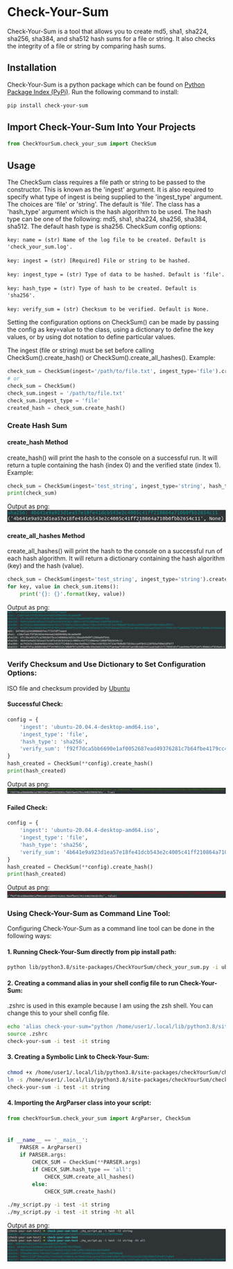 # Check-Your-Sum
Check-Your-Sum is a tool that allows you to create md5, sha1, sha224, sha256, sha384, and sha512 hash sums for a file
or string. It also checks the integrity of a file or string by comparing hash sums.

## Installation

Check-Your-Sum is a python package which can be found on [Python Package Index (PyPi)](https://pypi.org/project/Check-Your-Sum/). Run the following command to install:<br>
``` bash
pip install check-your-sum
```

## Import Check-Your-Sum Into Your Projects
``` python
from CheckYourSum.check_your_sum import CheckSum
```

## Usage
The CheckSum class requires a file path or string to be passed to the constructor. This is known as the 'ingest'
argument. It is also required to specify what type of ingest is being supplied to the 'ingest_type' argument. The choices
are 'file' or 'string'. The default is 'file'. The class has a 'hash_type' argument which is the hash algorithm to be
used. The hash type can be one of the following: md5, sha1, sha224, sha256, sha384, sha512. The default hash type is
sha256. CheckSum config options:

    key: name = (str) Name of the log file to be created. Default is 'check_your_sum.log'.

    key: ingest = (str) [Required] File or string to be hashed.

    key: ingest_type = (str) Type of data to be hashed. Default is 'file'.

    key: hash_type = (str) Type of hash to be created. Default is 'sha256'.

    key: verify_sum = (str) Checksum to be verified. Default is None.

Setting the configuration options on CheckSum() can be made by passing the config as key=value to the class, using a dictionary to define the key values, or by using dot notation to define particular values.

The ingest (file or string) must be set before calling CheckSum().create_hash() or CheckSum().create_all_hashes(). Example:

``` python
check_sum = CheckSum(ingest='/path/to/file.txt', ingest_type='file').create_hash()
# or
check_sum = CheckSum()
check_sum.ingest = '/path/to/file.txt'
check_sum.ingest_type = 'file'
created_hash = check_sum.create_hash()
```

### Create Hash Sum

#### create_hash Method
create_hash() will print the hash to the console on a successful run. It will return a tuple containing the hash (index 0) and the verified state (index 1). Example:
    
``` python
check_sum = CheckSum(ingest='test_string', ingest_type='string', hash_type='sha256').create_hash()
print(check_sum)
```
Output as png:<br>
![message Sample](/assets/output_tuple_example.png)

#### create_all_hashes Method
create_all_hashes() will print the hash to the console on a successful run of each hash algorithm. It will return a
dictionary containing the hash algorithm (key) and the hash (value).
``` python
check_sum = CheckSum(ingest='test_string', ingest_type='string').create_all_hashes()
for key, value in check_sum.items():
    print('{}: {}'.format(key, value))
```
Output as png:
![message Sample](/assets/output_dictionary_key_value.png)

### Verify Checksum and Use Dictionary to Set Configuration Options:
ISO file and checksum provided by [Ubuntu](https://ubuntu.com/download/desktop/thank-you?version=20.04.4&architecture=amd64#)

#### Successful Check:
``` python
config = {
    'ingest': 'ubuntu-20.04.4-desktop-amd64.iso',
    'ingest_type': 'file',
    'hash_type': 'sha256',
    'verify_sum': 'f92f7dca5bb6690e1af0052687ead49376281c7b64fbe4179cc44025965b7d1c' # Correct sum
}
hash_created = CheckSum(**config).create_hash()
print(hash_created)
```
Output as png:
![message Sample](/assets/verify_sum_success_example.png)

#### Failed Check:
``` python
config = {
    'ingest': 'ubuntu-20.04.4-desktop-amd64.iso',
    'ingest_type': 'file',
    'hash_type': 'sha256',
    'verify_sum': '4b641e9a923d1ea57e18fe41dcb543e2c4005c41ff210864a710b0fbb2654c11' # Incorrect sum
}
hash_created = CheckSum(**config).create_hash()
print(hash_created)
```
Output as png:
![message Sample](/assets/verify_sum_fail_example.png)

### Using Check-Your-Sum as Command Line Tool:

Configuring Check-Your-Sum as a command line tool can be done in the following ways:

#### 1. Running Check-Your-Sum directly from pip install path:
``` bash
python lib/python3.8/site-packages/CheckYourSum/check_your_sum.py -i ubuntu-20.04.4-desktop-amd64.iso -it file -ht sha256 -vs f92f7dca5bb6690e1af0052687ead49376281c7b64fbe4179cc44025965b7d1c
```

#### 2. Creating a command alias in your shell config file to run Check-Your-Sum:
.zshrc is used in this example because I am using the zsh shell. You can change this to your shell config file.
``` bash
echo 'alias check-your-sum="python /home/user1/.local/lib/python3.8/site-packages/CheckYourSum/check_your_sum.py"' >> .zshrc
source .zshrc
check-your-sum -i test -it string
```

#### 3. Creating a Symbolic Link to Check-Your-Sum:
``` bash
chmod +x /home/user1/.local/lib/python3.8/site-packages/checkYourSum/check_your_sum.py
ln -s /home/user1/.local/lib/python3.8/site-packages/checkYourSum/check_your_sum.py /home/user1/.local/bin/check-your-sum
check-your-sum -i test -it string 
```

#### 4. Importing the ArgParser class into your script:
``` python
from checkYourSum.check_your_sum import ArgParser, CheckSum


if __name__ == '__main__':
    PARSER = ArgParser()
    if PARSER.args:
        CHECK_SUM = CheckSum(**PARSER.args)
        if CHECK_SUM.hash_type == 'all':
            CHECK_SUM.create_all_hashes()
        else:
            CHECK_SUM.create_hash()
```
``` bash
./my_script.py -i test -it string
./my_script.py -i test -it string -ht all
```
Output as png:
![message Sample](/assets/cli_importing_argparser_into_project_example.png)
